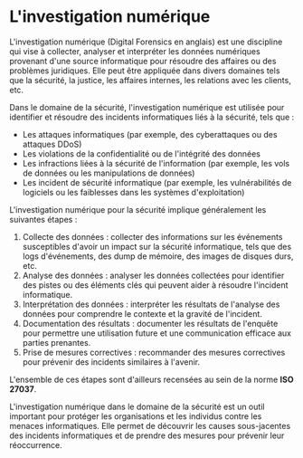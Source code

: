 # L'investigation numérique

L'investigation numérique (Digital Forensics en anglais) est une discipline qui vise à collecter, analyser et interpréter les données numériques provenant d'une source informatique pour résoudre des affaires ou des problèmes juridiques. Elle peut être appliquée dans divers domaines tels que la sécurité, la justice, les affaires internes, les relations avec les clients, etc.

Dans le domaine de la sécurité, l'investigation numérique est utilisée pour identifier et résoudre des incidents informatiques liés à la sécurité, tels que :

* Les attaques informatiques (par exemple, des cyberattaques ou des attaques DDoS)
* Les violations de la confidentialité ou de l'intégrité des données
* Les infractions liées à la sécurité de l'information (par exemple, les vols de données ou les manipulations de données)
* Les incident de sécurité informatique (par exemple, les vulnérabilités de logiciels ou les faiblesses dans les systèmes d'exploitation)

L'investigation numérique pour la sécurité implique généralement les suivantes étapes :

1. Collecte des données : collecter des informations sur les événements susceptibles d'avoir un impact sur la sécurité informatique, tels que des logs d'événements, des dump de mémoire, des images de disques durs, etc.
2. Analyse des données : analyser les données collectées pour identifier des pistes ou des éléments clés qui peuvent aider à résoudre l'incident informatique.
3. Interprétation des données : interpréter les résultats de l'analyse des données pour comprendre le contexte et la gravité de l'incident.
4. Documentation des résultats : documenter les résultats de l'enquête pour permettre une utilisation future et une communication efficace aux parties prenantes.
5. Prise de mesures correctives : recommander des mesures correctives pour prévenir des incidents similaires à l'avenir.

L'ensemble de ces étapes sont d'ailleurs recensées au sein de la norme **ISO 27037**.

L'investigation numérique dans le domaine de la sécurité est un outil important pour protéger les organisations et les individus contre les menaces informatiques. Elle permet de découvrir les causes sous-jacentes des incidents informatiques et de prendre des mesures pour prévenir leur réoccurrence.
